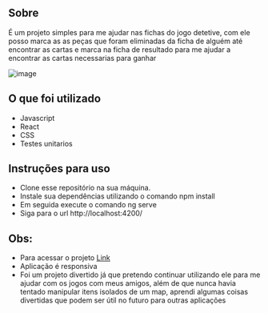 ## Sobre

É um projeto simples para me ajudar nas fichas do jogo detetive, com ele posso marca as as peças que foram eliminadas da ficha de alguém até encontrar as cartas e marca na ficha de resultado para me ajudar a encontrar as cartas necessarias para ganhar 

![image](https://user-images.githubusercontent.com/107326126/221698240-29722a57-ae36-4f58-a584-4385c586bd49.png)

## O que foi utilizado

 - Javascript
 - React
 - CSS
 - Testes unitarios

## Instruções para uso

 - Clone esse repositório na sua máquina.
 - Instale sua dependências utilizando o comando npm install
 - Em seguida execute o comando ng serve
 - Siga para o url http://localhost:4200/

## Obs:
  - Para acessar o projeto [Link](https://detetive-ficha.netlify.app)
  - Aplicação é responsiva
  - Foi um projeto divertido já que pretendo continuar utilizando ele para me ajudar com os jogos com meus amigos, além de que nunca havia tentado manipular itens
 isolados de um map, aprendi algumas coisas divertidas que podem ser útil no futuro para outras aplicações
  
